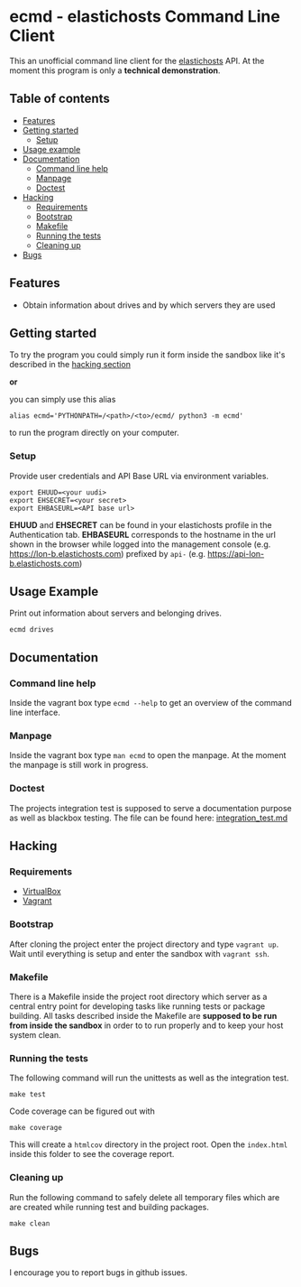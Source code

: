 # ecmd - elastichosts Command Line Client

This an unofficial command line client for the
[elastichosts](http://www.elastichosts.com) API. At the moment this
program is only a **technical demonstration**.

## Table of contents

- [Features](#features)
- [Getting started](#getting-started)
    - [Setup](#setup)
- [Usage example](#usage-example)
- [Documentation](#documentation)
    - [Command line help](#command-line-help)
    - [Manpage](#manpage)
    - [Doctest](#doctest)
- [Hacking](#hacking)
    - [Requirements](#requirements)
    - [Bootstrap](#bootstrap)
    - [Makefile](#makefile)
    - [Running the tests](#running-the-tests)
    - [Cleaning up](#cleaning-up)
- [Bugs](#bugs)

## Features

- Obtain information about drives and by which servers they are used

## Getting started

To try the program you could simply run it form inside the sandbox like it's
described in the [hacking section](#hacking)

**or**

you can simply use this alias

    alias ecmd='PYTHONPATH=/<path>/<to>/ecmd/ python3 -m ecmd'

to run the program directly on your computer.

### Setup

Provide user credentials and API Base URL via environment variables.

    export EHUUD=<your uudi>
    export EHSECRET=<your secret>
    export EHBASEURL=<API base url>

**EHUUD** and **EHSECRET** can be found in your elastichosts profile in the
Authentication tab.
**EHBASEURL** corresponds to the hostname in the url shown in the browser
while logged into the management console (e.g. https://lon-b.elastichosts.com)
prefixed by `api-` (e.g. https://api-lon-b.elastichosts.com)

## Usage Example

Print out information about servers and belonging drives.

    ecmd drives

## Documentation

### Command line help

Inside the vagrant box type `ecmd --help` to get an overview of the command
line interface.

### Manpage

Inside the vagrant box type `man ecmd` to open the manpage. At the moment the
manpage is still work in progress.

### Doctest

The projects integration test is supposed to serve a documentation purpose as
well as blackbox testing. The file can be found here:
[integration\_test.md](ecmd/tests/integration_test.md)

## Hacking

### Requirements

- [VirtualBox](https://www.virtualbox.org)
- [Vagrant](http://www.vagrantup.com/)

### Bootstrap

After cloning the project enter the project directory and type `vagrant up`.
Wait until everything is setup and enter the sandbox with `vagrant ssh`.

### Makefile

There is a Makefile inside the project root directory which server as a central
entry point for developing tasks like running tests or package building. All
tasks described inside the Makefile are **supposed to be run from inside the
sandbox** in order to to run properly and to keep your host system clean.

### Running the tests

The following command will run the unittests as well as the integration test.

    make test

Code coverage can be figured out with

    make coverage

This will create a `htmlcov` directory in the project root. Open the
`index.html` inside this folder to see the coverage report.

### Cleaning up

Run the following command to safely delete all temporary files which are
are created while running test and building packages.

    make clean

## Bugs

I encourage you to report bugs in github issues.
